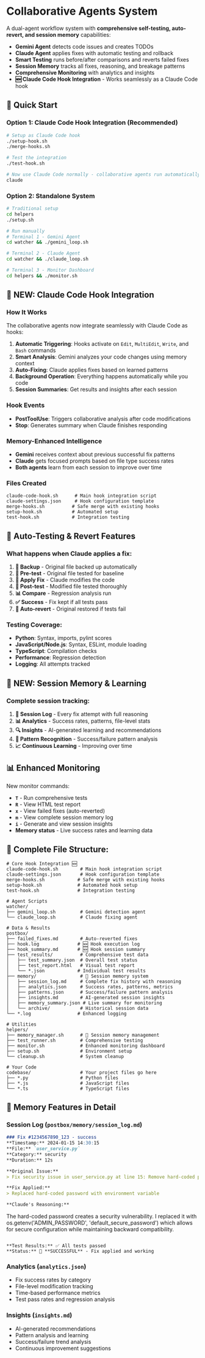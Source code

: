 # Collaborative Agents System

A dual-agent workflow system with **comprehensive self-testing, auto-revert, and session memory** capabilities:
- **Gemini Agent** detects code issues and creates TODOs
- **Claude Agent** applies fixes with automatic testing and rollback
- **Smart Testing** runs before/after comparisons and reverts failed fixes
- **Session Memory** tracks all fixes, reasoning, and breakage patterns
- **Comprehensive Monitoring** with analytics and insights
- **🆕 Claude Code Hook Integration** - Works seamlessly as a Claude Code hook

## 🚀 Quick Start

### Option 1: Claude Code Hook Integration (Recommended)
```bash
# Setup as Claude Code hook
./setup-hook.sh
./merge-hooks.sh

# Test the integration
./test-hook.sh

# Now use Claude Code normally - collaborative agents run automatically!
claude
```

### Option 2: Standalone System
```bash
# Traditional setup
cd helpers
./setup.sh

# Run manually
# Terminal 1 - Gemini Agent
cd watcher && ./gemini_loop.sh

# Terminal 2 - Claude Agent  
cd watcher && ./claude_loop.sh

# Terminal 3 - Monitor Dashboard
cd helpers && ./monitor.sh
```

## 🎯 **NEW: Claude Code Hook Integration**

### How It Works
The collaborative agents now integrate seamlessly with Claude Code as hooks:

1. **Automatic Triggering**: Hooks activate on `Edit`, `MultiEdit`, `Write`, and `Bash` commands
2. **Smart Analysis**: Gemini analyzes your code changes using memory context
3. **Auto-Fixing**: Claude applies fixes based on learned patterns
4. **Background Operation**: Everything happens automatically while you code
5. **Session Summaries**: Get results and insights after each session

### Hook Events
- **PostToolUse**: Triggers collaborative analysis after code modifications
- **Stop**: Generates summary when Claude finishes responding

### Memory-Enhanced Intelligence
- **Gemini** receives context about previous successful fix patterns
- **Claude** gets focused prompts based on file type success rates
- **Both agents** learn from each session to improve over time

### Files Created
```
claude-code-hook.sh      # Main hook integration script
claude-settings.json     # Hook configuration template  
merge-hooks.sh          # Safe merge with existing hooks
setup-hook.sh           # Automated setup
test-hook.sh            # Integration testing
```

## 🧪 **Auto-Testing & Revert Features**

### What happens when Claude applies a fix:
1. **📸 Backup** - Original file backed up automatically
2. **🧪 Pre-test** - Original file tested for baseline
3. **🔧 Apply Fix** - Claude modifies the code
4. **🧪 Post-test** - Modified file tested thoroughly
5. **📊 Compare** - Regression analysis run
6. **✅ Success** - Fix kept if all tests pass
7. **🔄 Auto-revert** - Original restored if tests fail

### Testing Coverage:
- **Python**: Syntax, imports, pylint scores
- **JavaScript/Node.js**: Syntax, ESLint, module loading  
- **TypeScript**: Compilation checks
- **Performance**: Regression detection
- **Logging**: All attempts tracked

## 🧠 **NEW: Session Memory & Learning**

### Complete session tracking:
1. **📝 Session Log** - Every fix attempt with full reasoning
2. **📊 Analytics** - Success rates, patterns, file-level stats
3. **🔍 Insights** - AI-generated learning and recommendations
4. **🎯 Pattern Recognition** - Success/failure pattern analysis
5. **📈 Continuous Learning** - Improving over time

## 📊 Enhanced Monitoring

New monitor commands:
- **`T`** - Run comprehensive tests
- **`R`** - View HTML test report
- **`x`** - View failed fixes (auto-reverted)
- **`m`** - View complete session memory log
- **`i`** - Generate and view session insights
- **Memory status** - Live success rates and learning data

## 📁 Complete File Structure:

```
# Core Hook Integration 🆕
claude-code-hook.sh        # Main hook integration script
claude-settings.json       # Hook configuration template
merge-hooks.sh            # Safe merge with existing hooks
setup-hook.sh             # Automated hook setup
test-hook.sh              # Integration testing

# Agent Scripts
watcher/
├── gemini_loop.sh         # Gemini detection agent
└── claude_loop.sh         # Claude fixing agent

# Data & Results
postbox/
├── failed_fixes.md        # Auto-reverted fixes
├── hook.log              # 🆕 Hook execution log
├── hook_summary.md       # 🆕 Hook session summary
├── test_results/          # Comprehensive test data
│   ├── test_summary.json  # Overall test status
│   ├── test_report.html   # Visual test report
│   └── *.json            # Individual test results
├── memory/                # 🧠 Session memory system
│   ├── session_log.md     # Complete fix history with reasoning
│   ├── analytics.json     # Success rates, patterns, metrics
│   ├── patterns.json      # Success/failure pattern analysis
│   ├── insights.md        # AI-generated session insights
│   ├── memory_summary.json # Live summary for monitoring
│   └── archive/           # Historical session data
└── *.log                 # Enhanced logging

# Utilities
helpers/
├── memory_manager.sh      # 🧠 Session memory management
├── test_runner.sh         # Comprehensive testing
├── monitor.sh             # Enhanced monitoring dashboard
├── setup.sh               # Environment setup
└── cleanup.sh             # System cleanup

# Your Code
codebase/                  # Your project files go here
├── *.py                   # Python files
├── *.js                   # JavaScript files
└── *.ts                   # TypeScript files
```

## 🎯 **Memory Features in Detail**

### Session Log (`postbox/memory/session_log.md`)
```markdown
### Fix #1234567890_123 - success
**Timestamp:** 2024-01-15 14:30:15
**File:** `user_service.py`
**Category:** security
**Duration:** 12s

**Original Issue:**
> Fix security issue in user_service.py at line 15: Remove hard-coded password

**Fix Applied:**
> Replaced hard-coded password with environment variable

**Claude's Reasoning:**
```
The hard-coded password creates a security vulnerability. I replaced it with
os.getenv('ADMIN_PASSWORD', 'default_secure_password') which allows for
secure configuration while maintaining backward compatibility.
```

**Test Results:** ✅ All tests passed
**Status:** 🎉 **SUCCESSFUL** - Fix applied and working
```

### Analytics (`analytics.json`)
- Fix success rates by category
- File-level modification tracking  
- Time-based performance metrics
- Test pass rates and regression analysis

### Insights (`insights.md`)
- AI-generated recommendations
- Pattern analysis and learning
- Success/failure trend analysis
- Continuous improvement suggestions
